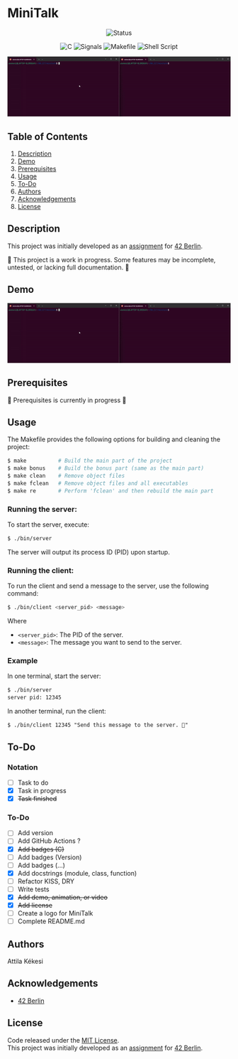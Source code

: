 # MiniTalk
<div align="center">

   ![Status](https://img.shields.io/badge/Status-in_progress-yellow.svg)
</div>

<div align="center">

   ![C](https://img.shields.io/badge/C-✔-blue)
   ![Signals](https://img.shields.io/badge/Signals-✔-blue)
   ![Makefile](https://img.shields.io/badge/Makefile-✔-blue)
   ![Shell Script](https://img.shields.io/badge/Shell_Script-✔-blue)
</div>

<p align="center">
   <a href="#demo" title="Click to view full-size GIF in Demo section">
      <img src="gif/minitalk_demo.gif" alt="minitalk_demo_50_gif">
  </a>
</p>

## Table of Contents
1. [Description](#description)
2. [Demo](#demo)
3. [Prerequisites](#prerequisites)
4. [Usage](#usage)
5. [To-Do](#to-do)
6. [Authors](#authors)
7. [Acknowledgements](#acknowledgements)
8. [License](#license)


## Description
This project was initially developed as an [assignment](docs/minitalk.pdf) for [42 Berlin](https://42berlin.de/de/).

🚧 This project is a work in progress. Some features may be incomplete, untested, or lacking full documentation. 🚧

## Demo
<p align="center">
   <img src="gif/minitalk_demo.gif" alt="minitalk_demo_gif">
</p>

## Prerequisites
🚧 Prerequisites is currently in progress 🚧

## Usage
The Makefile provides the following options for building and cleaning the project:
```bash
$ make          # Build the main part of the project
$ make bonus    # Build the bonus part (same as the main part)
$ make clean    # Remove object files
$ make fclean   # Remove object files and all executables
$ make re       # Perform 'fclean' and then rebuild the main part
```
### Running the server:
To start the server, execute:
```bash
$ ./bin/server
```
The server will output its process ID (PID) upon startup.
### Running the client:
To run the client and send a message to the server, use the following command:
```bash
$ ./bin/client <server_pid> <message>
```
   Where
   - `<server_pid>`: The PID of the server.
   - `<message>`: The message you want to send to the server.
### Example
In one terminal, start the server:
```bash
$ ./bin/server
server pid: 12345
```
In another terminal, run the client:
```
$ ./bin/client 12345 "Send this message to the server. 🚀"
```


## To-Do
### Notation
- [ ] Task to do
- [x] Task in progress
- [x] ~~Task finished~~

### To-Do

- [ ] Add version
- [ ] Add GitHub Actions ?
- [x] ~~Add badges (C)~~
- [ ] Add badges (Version)
- [ ] Add badges (...)
- [x] Add docstrings (module, class, function)
- [ ] Refactor KISS, DRY
- [ ] Write tests
- [x] ~~Add demo, animation, or video~~
- [x] ~~Add license~~
- [ ] Create a logo for MiniTalk
- [ ] Complete README.md

## Authors
Attila Kékesi

## Acknowledgements
- [42 Berlin](https://42berlin.de/de/)

## License
Code released under the [MIT License](https://github.com/akekesi/minitalk/blob/main/LICENSE).  
This project was initially developed as an [assignment](docs/minitalk.pdf) for [42 Berlin](https://42berlin.de/de/).